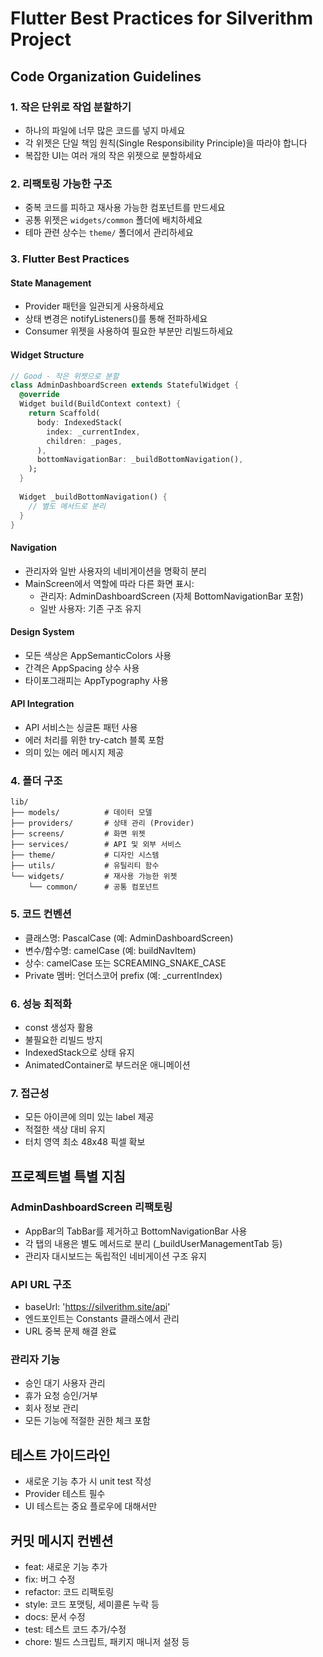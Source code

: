 # Flutter Best Practices for Silverithm Project

## Code Organization Guidelines

### 1. 작은 단위로 작업 분할하기
- 하나의 파일에 너무 많은 코드를 넣지 마세요
- 각 위젯은 단일 책임 원칙(Single Responsibility Principle)을 따라야 합니다
- 복잡한 UI는 여러 개의 작은 위젯으로 분할하세요

### 2. 리팩토링 가능한 구조
- 중복 코드를 피하고 재사용 가능한 컴포넌트를 만드세요
- 공통 위젯은 `widgets/common` 폴더에 배치하세요
- 테마 관련 상수는 `theme/` 폴더에서 관리하세요

### 3. Flutter Best Practices

#### State Management
- Provider 패턴을 일관되게 사용하세요
- 상태 변경은 notifyListeners()를 통해 전파하세요
- Consumer 위젯을 사용하여 필요한 부분만 리빌드하세요

#### Widget Structure
```dart
// Good - 작은 위젯으로 분할
class AdminDashboardScreen extends StatefulWidget {
  @override
  Widget build(BuildContext context) {
    return Scaffold(
      body: IndexedStack(
        index: _currentIndex,
        children: _pages,
      ),
      bottomNavigationBar: _buildBottomNavigation(),
    );
  }
  
  Widget _buildBottomNavigation() {
    // 별도 메서드로 분리
  }
}
```

#### Navigation
- 관리자와 일반 사용자의 네비게이션을 명확히 분리
- MainScreen에서 역할에 따라 다른 화면 표시:
  - 관리자: AdminDashboardScreen (자체 BottomNavigationBar 포함)
  - 일반 사용자: 기존 구조 유지

#### Design System
- 모든 색상은 AppSemanticColors 사용
- 간격은 AppSpacing 상수 사용
- 타이포그래피는 AppTypography 사용

#### API Integration
- API 서비스는 싱글톤 패턴 사용
- 에러 처리를 위한 try-catch 블록 포함
- 의미 있는 에러 메시지 제공

### 4. 폴더 구조
```
lib/
├── models/          # 데이터 모델
├── providers/       # 상태 관리 (Provider)
├── screens/         # 화면 위젯
├── services/        # API 및 외부 서비스
├── theme/           # 디자인 시스템
├── utils/           # 유틸리티 함수
└── widgets/         # 재사용 가능한 위젯
    └── common/      # 공통 컴포넌트
```

### 5. 코드 컨벤션
- 클래스명: PascalCase (예: AdminDashboardScreen)
- 변수/함수명: camelCase (예: buildNavItem)
- 상수: camelCase 또는 SCREAMING_SNAKE_CASE
- Private 멤버: 언더스코어 prefix (예: _currentIndex)

### 6. 성능 최적화
- const 생성자 활용
- 불필요한 리빌드 방지
- IndexedStack으로 상태 유지
- AnimatedContainer로 부드러운 애니메이션

### 7. 접근성
- 모든 아이콘에 의미 있는 label 제공
- 적절한 색상 대비 유지
- 터치 영역 최소 48x48 픽셀 확보

## 프로젝트별 특별 지침

### AdminDashboardScreen 리팩토링
- AppBar의 TabBar를 제거하고 BottomNavigationBar 사용
- 각 탭의 내용은 별도 메서드로 분리 (_buildUserManagementTab 등)
- 관리자 대시보드는 독립적인 네비게이션 구조 유지

### API URL 구조
- baseUrl: 'https://silverithm.site/api'
- 엔드포인트는 Constants 클래스에서 관리
- URL 중복 문제 해결 완료

### 관리자 기능
- 승인 대기 사용자 관리
- 휴가 요청 승인/거부
- 회사 정보 관리
- 모든 기능에 적절한 권한 체크 포함

## 테스트 가이드라인
- 새로운 기능 추가 시 unit test 작성
- Provider 테스트 필수
- UI 테스트는 중요 플로우에 대해서만

## 커밋 메시지 컨벤션
- feat: 새로운 기능 추가
- fix: 버그 수정
- refactor: 코드 리팩토링
- style: 코드 포맷팅, 세미콜론 누락 등
- docs: 문서 수정
- test: 테스트 코드 추가/수정
- chore: 빌드 스크립트, 패키지 매니저 설정 등